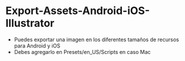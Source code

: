 # Export-Assets-Android-iOS-Illustrator

- Puedes exportar una imagen en los diferentes tamaños de recursos para Android y iOS
- Debes agregarlo en Presets/en_US/Scripts en caso Mac
